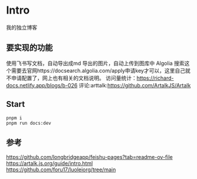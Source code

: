# Intro

我的独立博客

## 要实现的功能

使用飞书写文档，自动导出成md
导出的图片，自动上传到图库中
Algolia 搜索这个需要去官网https://docsearch.algolia.com/apply申请key才可以，这里自己就不申请配置了，网上也有相关的文档说明。
访问量统计：https://richard-docs.netlify.app/blogs/b-026
评论:arttalk:https://github.com/ArtalkJS/Artalk

## Start

```
pnpm i
pnpm run docs:dev
```

## 参考

https://github.com/longbridgeapp/feishu-pages?tab=readme-ov-file
https://artalk.js.org/guide/intro.html
https://github.com/foru17/luoleiorg/tree/main
